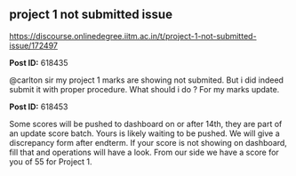 ## project 1 not submitted issue
https://discourse.onlinedegree.iitm.ac.in/t/project-1-not-submitted-issue/172497


**Post ID:** 618435

@carlton sir my project 1 marks are showing not submited. But i did indeed submit it with proper procedure. What should i do ? For my marks update.

**Post ID:** 618453

Some scores will be pushed to dashboard on or after 14th, they are part of an update score batch. Yours is likely waiting to be pushed. We will give a discrepancy form after endterm. If your score is not showing on dashboard, fill that and operations will have a look. From our side we have a score for you of 55 for Project 1.
